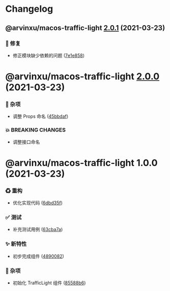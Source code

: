 # Changelog

## @arvinxu/macos-traffic-light [2.0.1](https://github.com/arvinxx/components/compare/@arvinxu/macos-traffic-light@2.0.0...@arvinxu/macos-traffic-light@2.0.1) (2021-03-23)


### 🐛 修复

* 修正模块缺少依赖的问题 ([7e1e858](https://github.com/arvinxx/components/commit/7e1e858))

# @arvinxu/macos-traffic-light [2.0.0](https://github.com/arvinxx/components/compare/@arvinxu/macos-traffic-light@1.0.0...@arvinxu/macos-traffic-light@2.0.0) (2021-03-23)


### 🎫 杂项

* 调整 Props 命名 ([45bbdaf](https://github.com/arvinxx/components/commit/45bbdaf))


### 💥 BREAKING CHANGES

* 调整接口命名

# @arvinxu/macos-traffic-light 1.0.0 (2021-03-23)


### ♻ 重构

* 优化实现代码 ([6dbd35f](https://github.com/arvinxx/components/commit/6dbd35f))


### ✅ 测试

* 补充测试用例 ([63cba7a](https://github.com/arvinxx/components/commit/63cba7a))


### ✨ 新特性

* 初步完成组件 ([4890082](https://github.com/arvinxx/components/commit/4890082))


### 🎫 杂项

* 初始化 TrafficLight 组件 ([85588b6](https://github.com/arvinxx/components/commit/85588b6))
